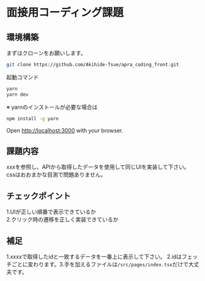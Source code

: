 # 面接用コーディング課題

## 環境構築

まずはクローンをお願いします。

```bash
git clone https://github.com/Akihide-Tsue/apra_coding_front.git
```

起動コマンド

```bash
yarn
yarn dev
```

※ yarnのインストールが必要な場合は

```bash
npm install -g yarn
```

Open [http://localhost:3000](http://localhost:3000) with your browser.

## 課題内容

xxxを参照し、APIから取得したデータを使用して同じUIを実装して下さい。  
cssはおおまかな目測で問題ありません。

## チェックポイント

1.UIが正しい順番で表示できているか  
2.クリック時の遷移を正しく実装できているか

## 補足

1.xxxxで取得したidと一致するデータを一番上に表示して下さい。
2.idはフェッチごとに変わります。3.手を加えるファイルは`/src/pages/index.tsx`だけで大丈夫です。
